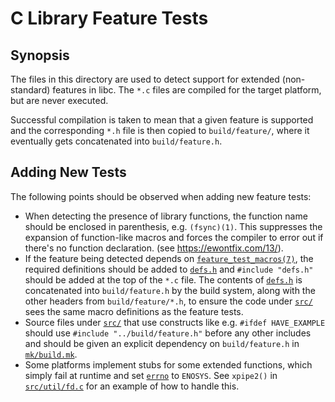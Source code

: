 C Library Feature Tests
=======================

## Synopsis

The files in this directory are used to detect support for extended
(non-standard) features in libc. The `*.c` files are compiled for the
target platform, but are never executed.

Successful compilation is taken to mean that a given feature is supported
and the corresponding `*.h` file is then copied to `build/feature/`, where
it eventually gets concatenated into `build/feature.h`.

## Adding New Tests

The following points should be observed when adding new feature tests:

* When detecting the presence of library functions, the function name
  should be enclosed in parenthesis, e.g. `(fsync)(1)`. This suppresses
  the expansion of function-like macros and forces the compiler to error
  out if there's no function declaration. (see https://ewontfix.com/13/).
* If the feature being detected depends on [`feature_test_macros(7)`], the
  required definitions should be added to [`defs.h`] and `#include "defs.h"`
  should be added at the top of the `*.c` file. The contents of [`defs.h`]
  is concatenated into `build/feature.h` by the build system, along with the
  other headers from `build/feature/*.h`, to ensure the code under [`src/`]
  sees the same macro definitions as the feature tests.
* Source files under [`src/`] that use constructs like e.g. `#ifdef HAVE_EXAMPLE`
  should use `#include "../build/feature.h"` before any other includes and
  should be given an explicit dependency on `build/feature.h` in [`mk/build.mk`].
* Some platforms implement stubs for some extended functions, which simply
  fail at runtime and set [`errno`] to `ENOSYS`. See `xpipe2()` in
  [`src/util/fd.c`] for an example of how to handle this.


[`feature_test_macros(7)`]: https://man7.org/linux/man-pages/man7/feature_test_macros.7.html
[`errno`]: https://man7.org/linux/man-pages/man3/errno.3.html
[`defs.h`]: https://gitlab.com/craigbarnes/dte/-/blob/master/mk/feature-test/defs.h
[`mk/build.mk`]: https://gitlab.com/craigbarnes/dte/-/blob/master/mk/build.mk
[`src/`]: https://gitlab.com/craigbarnes/dte/-/tree/master/src
[`src/util/fd.c`]: https://gitlab.com/craigbarnes/dte/-/blob/master/src/util/fd.c
